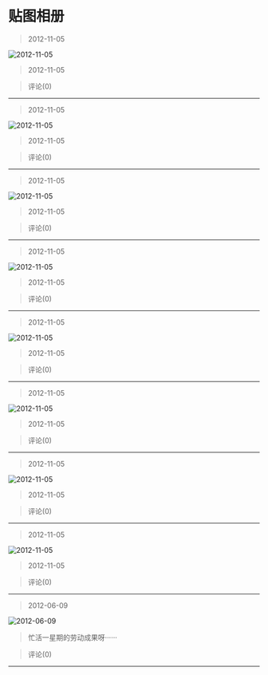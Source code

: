 # 贴图相册
> 2012-11-05


![2012-11-05](https://pan.4a1801.life/d/Onedrive-4A1801/%E4%B8%AA%E4%BA%BA%E5%BB%BA%E7%AB%99/assets/Qzone_wyf/Albums/其他/贴图相册/1_2012-11-05_FB5F755A.jpeg)


> 2012-11-05


> 评论(0)


---
> 2012-11-05


![2012-11-05](https://pan.4a1801.life/d/Onedrive-4A1801/%E4%B8%AA%E4%BA%BA%E5%BB%BA%E7%AB%99/assets/Qzone_wyf/Albums/其他/贴图相册/2_2012-11-05_4C502059.jpeg)


> 2012-11-05


> 评论(0)


---
> 2012-11-05


![2012-11-05](https://pan.4a1801.life/d/Onedrive-4A1801/%E4%B8%AA%E4%BA%BA%E5%BB%BA%E7%AB%99/assets/Qzone_wyf/Albums/其他/贴图相册/3_2012-11-05_497495C1.jpeg)


> 2012-11-05


> 评论(0)


---
> 2012-11-05


![2012-11-05](https://pan.4a1801.life/d/Onedrive-4A1801/%E4%B8%AA%E4%BA%BA%E5%BB%BA%E7%AB%99/assets/Qzone_wyf/Albums/其他/贴图相册/4_2012-11-05_BAFE13B1.jpeg)


> 2012-11-05


> 评论(0)


---
> 2012-11-05


![2012-11-05](https://pan.4a1801.life/d/Onedrive-4A1801/%E4%B8%AA%E4%BA%BA%E5%BB%BA%E7%AB%99/assets/Qzone_wyf/Albums/其他/贴图相册/5_2012-11-05_389C4CF9.jpeg)


> 2012-11-05


> 评论(0)


---
> 2012-11-05


![2012-11-05](https://pan.4a1801.life/d/Onedrive-4A1801/%E4%B8%AA%E4%BA%BA%E5%BB%BA%E7%AB%99/assets/Qzone_wyf/Albums/其他/贴图相册/6_2012-11-05_A049B2E5.jpeg)


> 2012-11-05


> 评论(0)


---
> 2012-11-05


![2012-11-05](https://pan.4a1801.life/d/Onedrive-4A1801/%E4%B8%AA%E4%BA%BA%E5%BB%BA%E7%AB%99/assets/Qzone_wyf/Albums/其他/贴图相册/7_2012-11-05_9FAC311F.jpeg)


> 2012-11-05


> 评论(0)


---
> 2012-11-05


![2012-11-05](https://pan.4a1801.life/d/Onedrive-4A1801/%E4%B8%AA%E4%BA%BA%E5%BB%BA%E7%AB%99/assets/Qzone_wyf/Albums/其他/贴图相册/8_2012-11-05_166EA97A.jpeg)


> 2012-11-05


> 评论(0)


---
> 2012-06-09


![2012-06-09](https://pan.4a1801.life/d/Onedrive-4A1801/%E4%B8%AA%E4%BA%BA%E5%BB%BA%E7%AB%99/assets/Qzone_wyf/Albums/其他/贴图相册/9_2012-06-09_93DE935D.jpeg)


> 忙活一星期的劳动成果呀······


> 评论(0)


---